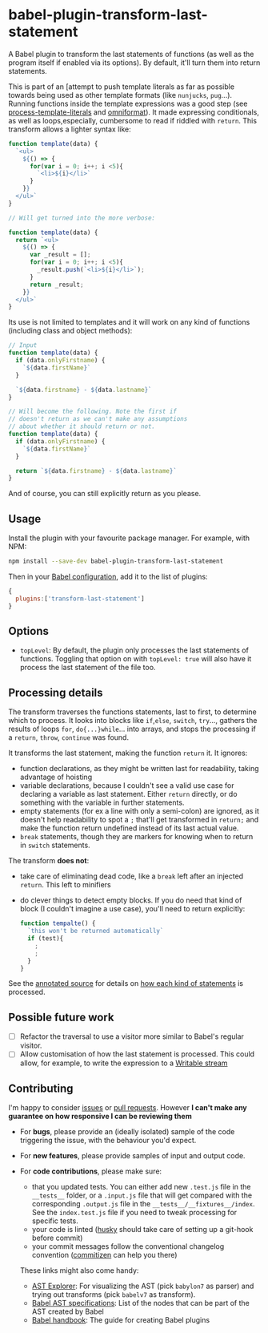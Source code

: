 babel-plugin-transform-last-statement
===

A Babel plugin to transform the last statements of functions (as well as the program itself if enabled via its options). By default, it'll turn them into return statements.

This is part of an [attempt to push template literals as far as possible towards being used as other template formats (like `nunjucks`, `pug`...). Running functions inside the template expressions was a good step (see [process-template-literals] and [omniformat]). It made expressing conditionals, as well as loops,especially, cumbersome to read if riddled with `return`. This transform allows a lighter syntax like:

```js
function template(data) {
  `<ul>
    ${() => {
      for(var i = 0; i++; i <5){
        `<li>${i}</li>`
      }
    }}
  </ul>`
}

// Will get turned into the more verbose:

function template(data) {
  return `<ul>
    ${() => {
      var _result = [];
      for(var i = 0; i++; i <5){
        _result.push(`<li>${i}</li>`);
      }
      return _result;
    }}
  </ul>`
}
```

Its use is not limited to templates and it will work on any kind of functions (including class and object methods):

```js
// Input
function template(data) {
  if (data.onlyFirstname) {
    `${data.firstName}`
  }

  `${data.firstname} - ${data.lastname}`
}

// Will become the following. Note the first if
// doesn't return as we can't make any assumptions
// about whether it should return or not. 
function template(data) {
  if (data.onlyFirstname) {
    `${data.firstName}`
  }

  return `${data.firstname} - ${data.lastname}`
}
```

And of course, you can still explicitly return as you please.

Usage
---

Install the plugin with your favourite package manager. For example, with NPM:

```sh
npm install --save-dev babel-plugin-transform-last-statement
```

Then in your [Babel configuration][babel-configuration], add it to the list of plugins:

```js
{
  plugins:['transform-last-statement']
}
```

Options
---

- `topLevel`: By default, the plugin only processes the last statements of functions. Toggling that option on with `topLevel: true` will also have it process the last statement of the file too.

Processing details
---

The transform traverses the functions statements, last to first, to determine which to process. It looks into blocks like `if`,`else`, `switch`, `try`..., gathers the results of loops `for`, `do{...}while`... into arrays, and stops the processing if a `return`, `throw`, `continue` was found.

It transforms the last statement, making the function `return` it. It ignores: 

- function declarations, as they might be written last for readability, taking advantage of hoisting
- variable declarations, because I couldn't see a valid use case for declaring a variable as last statement. Either `return` directly, or do something with the variable in further statements.
- empty statements (for ex a line with only a semi-colon) are ignored, as it doesn't help readability to spot a `;` that'll get transformed in `return;` and make the function return undefined instead of its last actual value.
- `break` statements, though they are markers for knowing when to return in `switch` statements. 

The transform **does not**:

- take care of eliminating dead code, like a `break` left after an injected `return`. This left to minifiers
- do clever things to detect empty blocks. If you do need that kind of block (I couldn't imagine a use case), you'll need to return explicitly:

  ```js
  function tempalte() {
    `this won't be returned automatically`
    if (test){
      ;
      ;
    }
  }
  ```

See the [annotated source][annotated-source] for details on [how each kind of statements][babel-parser-spec] is processed.

[babel-parser-spec]: https://github.com/babel/babel/blob/master/packages/babel-parser/ast/spec.md#patterns

Possible future work
---

- [ ] Refactor the traversal to use a visitor more similar to Babel's regular visitor.
- [ ] Allow customisation of how the last statement is processed. This could allow, for example, to write the expression to a [Writable stream][writable-stream]

Contributing
---

I'm happy to consider [issues][github-issues] or [pull requests][github-pr]. However **I can't make any guarantee on how responsive I can be reviewing them**

- For **bugs**, please provide an (ideally isolated) sample of the code triggering the issue, with the behaviour you'd expect.
- For **new features**, please provide samples of input and output code.
- For **code contributions**, please make sure:
  - that you updated tests. You can either add new `.test.js` file in the `__tests__` folder, or a `.input.js` file that will get compared with the corresponding `.output.js` file in the `__tests__/__fixtures__/index`. See the `index.test.js` file if you need to tweak processing for specific tests.
  - your code is linted ([husky] should take care of setting up a git-hook before commit)
  - your commit messages follow the conventional changelog convention ([commitizen] can help you there)

  These links might also come handy:

  - [AST Explorer][ast-explorer]: For visualizing the AST (pick `babylon7` as parser) and trying out transforms (pick `babelv7` as transform). 
  - [Babel AST specifications][babel-ast]: List of the nodes that can be part of the AST created by Babel
  - [Babel handbook][babel-handbook]: The guide for creating Babel plugins

[annotated-source]: https://rhumaric.github.io/babel-plugin-transform-last-statement/#traversal-of-individual-statements
[writable-stream]: https://nodejs.org/api/stream.html#stream_class_stream_writable
[babel-configuration]: https://babeljs.io/docs/en/config-files
[process-template-literals]: https://github.com/rhumaric/process-template-literals
[omniformat]: https://github.com/rhumaric/omniformat
[github-issues]: https://github.com/rhumaric/babel-plugin-transform-last-statement/issues
[github-pr]:https://github.com/rhumaric/babel-plugin-transform-last-statement/pulls
[husky]: https://github.com/typicode/husky
[commitizen]: https://github.com/commitizen/cz-cli
[ast-explorer]: https://astexplorer.net/
[babel-ast]: https://github.com/babel/babel/blob/master/packages/babel-parser/ast/spec.md
[babel-handbook]: https://github.com/jamiebuilds/babel-handbook/blob/master/translations/en/plugin-handbook.md
